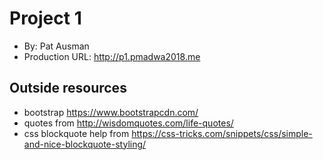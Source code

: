 # Project 1
+ By: Pat Ausman
+ Production URL: <http://p1.pmadwa2018.me>

## Outside resources
* bootstrap https://www.bootstrapcdn.com/
* quotes from http://wisdomquotes.com/life-quotes/
* css blockquote help from https://css-tricks.com/snippets/css/simple-and-nice-blockquote-styling/
